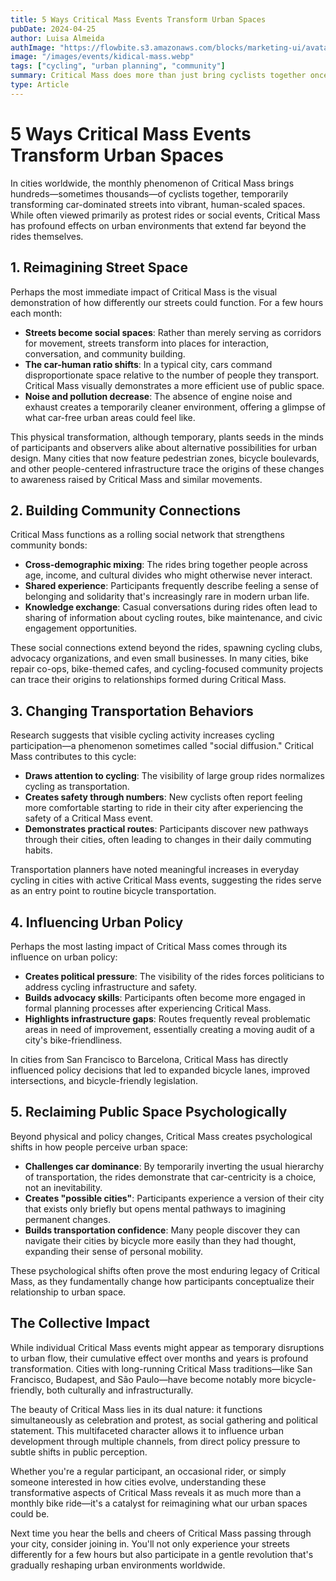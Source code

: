 ```yaml
---
title: 5 Ways Critical Mass Events Transform Urban Spaces
pubDate: 2024-04-25
author: Luisa Almeida
authImage: "https://flowbite.s3.amazonaws.com/blocks/marketing-ui/avatars/karen-nelson.png"
image: "/images/events/kidical-mass.webp"
tags: ["cycling", "urban planning", "community"]
summary: Critical Mass does more than just bring cyclists together once a month. Discover how these cycling events are transforming cities physically, socially, and politically.
type: Article
---
```


# 5 Ways Critical Mass Events Transform Urban Spaces

In cities worldwide, the monthly phenomenon of Critical Mass brings hundreds—sometimes thousands—of cyclists together, temporarily transforming car-dominated streets into vibrant, human-scaled spaces. While often viewed primarily as protest rides or social events, Critical Mass has profound effects on urban environments that extend far beyond the rides themselves.

## 1. Reimagining Street Space

Perhaps the most immediate impact of Critical Mass is the visual demonstration of how differently our streets could function. For a few hours each month:

- **Streets become social spaces**: Rather than merely serving as corridors for movement, streets transform into places for interaction, conversation, and community building.
- **The car-human ratio shifts**: In a typical city, cars command disproportionate space relative to the number of people they transport. Critical Mass visually demonstrates a more efficient use of public space.
- **Noise and pollution decrease**: The absence of engine noise and exhaust creates a temporarily cleaner environment, offering a glimpse of what car-free urban areas could feel like.

This physical transformation, although temporary, plants seeds in the minds of participants and observers alike about alternative possibilities for urban design. Many cities that now feature pedestrian zones, bicycle boulevards, and other people-centered infrastructure trace the origins of these changes to awareness raised by Critical Mass and similar movements.

## 2. Building Community Connections

Critical Mass functions as a rolling social network that strengthens community bonds:

- **Cross-demographic mixing**: The rides bring together people across age, income, and cultural divides who might otherwise never interact.
- **Shared experience**: Participants frequently describe feeling a sense of belonging and solidarity that's increasingly rare in modern urban life.
- **Knowledge exchange**: Casual conversations during rides often lead to sharing of information about cycling routes, bike maintenance, and civic engagement opportunities.

These social connections extend beyond the rides, spawning cycling clubs, advocacy organizations, and even small businesses. In many cities, bike repair co-ops, bike-themed cafes, and cycling-focused community projects can trace their origins to relationships formed during Critical Mass.

## 3. Changing Transportation Behaviors

Research suggests that visible cycling activity increases cycling participation—a phenomenon sometimes called "social diffusion." Critical Mass contributes to this cycle:

- **Draws attention to cycling**: The visibility of large group rides normalizes cycling as transportation.
- **Creates safety through numbers**: New cyclists often report feeling more comfortable starting to ride in their city after experiencing the safety of a Critical Mass event.
- **Demonstrates practical routes**: Participants discover new pathways through their cities, often leading to changes in their daily commuting habits.

Transportation planners have noted meaningful increases in everyday cycling in cities with active Critical Mass events, suggesting the rides serve as an entry point to routine bicycle transportation.

## 4. Influencing Urban Policy

Perhaps the most lasting impact of Critical Mass comes through its influence on urban policy:

- **Creates political pressure**: The visibility of the rides forces politicians to address cycling infrastructure and safety.
- **Builds advocacy skills**: Participants often become more engaged in formal planning processes after experiencing Critical Mass.
- **Highlights infrastructure gaps**: Routes frequently reveal problematic areas in need of improvement, essentially creating a moving audit of a city's bike-friendliness.

In cities from San Francisco to Barcelona, Critical Mass has directly influenced policy decisions that led to expanded bicycle lanes, improved intersections, and bicycle-friendly legislation.

## 5. Reclaiming Public Space Psychologically

Beyond physical and policy changes, Critical Mass creates psychological shifts in how people perceive urban space:

- **Challenges car dominance**: By temporarily inverting the usual hierarchy of transportation, the rides demonstrate that car-centricity is a choice, not an inevitability.
- **Creates "possible cities"**: Participants experience a version of their city that exists only briefly but opens mental pathways to imagining permanent changes.
- **Builds transportation confidence**: Many people discover they can navigate their cities by bicycle more easily than they had thought, expanding their sense of personal mobility.

These psychological shifts often prove the most enduring legacy of Critical Mass, as they fundamentally change how participants conceptualize their relationship to urban space.

## The Collective Impact

While individual Critical Mass events might appear as temporary disruptions to urban flow, their cumulative effect over months and years is profound transformation. Cities with long-running Critical Mass traditions—like San Francisco, Budapest, and São Paulo—have become notably more bicycle-friendly, both culturally and infrastructurally.

The beauty of Critical Mass lies in its dual nature: it functions simultaneously as celebration and protest, as social gathering and political statement. This multifaceted character allows it to influence urban development through multiple channels, from direct policy pressure to subtle shifts in public perception.

Whether you're a regular participant, an occasional rider, or simply someone interested in how cities evolve, understanding these transformative aspects of Critical Mass reveals it as much more than a monthly bike ride—it's a catalyst for reimagining what our urban spaces could be.

Next time you hear the bells and cheers of Critical Mass passing through your city, consider joining in. You'll not only experience your streets differently for a few hours but also participate in a gentle revolution that's gradually reshaping urban environments worldwide. 